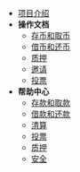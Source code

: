 * [项目介绍](zh-cn/README)
* **操作文档**
  * [存币和取币](zh-cn/操作-存币和取币.md)
  * [借币和还币](zh-cn/操作-借币和还币.md)
  * [质押](zh-cn/操作-质押.md)
  * [邀请](zh-cn/操作-邀请.md)
  * [投票](zh-cn/操作-投票.md)
* **帮助中心**
  * [存款和取款](zh-cn/帮助-存币和取币.md)
  * [借款和还款](zh-cn/帮助-借币和还币.md)
  * [清算](zh-cn/帮助-清算.md)
  * [投票](zh-cn/帮助-投票.md)
  * [质押](zh-cn/帮助-质押.md)
  * [安全](zh-cn/帮助-安全.md)